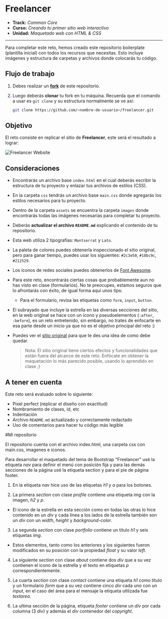 # Freelancer

* **Track:** _Common Core_
* **Curso:** _Creando tu primer sitio web interactivo_
* **Unidad:** _Maquetado web con HTML & CSS_

***

Para completar este reto, hemos creado este repositorio boilerplate (plantilla
inicial) con todos los recursos que necesitas. Esto incluye imágenes y
estructura de carpetas y archivos donde colocarás tu código.

## Flujo de trabajo

1. Debes realizar un [**fork**](https://gist.github.com/ivandevp/1de47ae69a5e139a6622d78c882e1f74)
   de este repositorio.

2. Luego deberás **clonar** tu fork en tu máquina. Recuerda que el comando a usar
   es `git clone` y su estructura normalmente se ve así:

   ```bash
   git clone https://github.com/<nombre-de-usuario>/freelancer.git
   ```

## Objetivo

El reto consiste en replicar el sitio de **Freelancer**, este será el resultado
a lograr:

![Freelancer Website](docs/fullpage.png)

## Consideraciones

* Encontrarás un archivo base `index.html` en el cual deberás escribir la
  estructura de tu proyecto y enlazar tus archivos de estilos (CSS).

* En la carpeta `css` tendrás un archivo base `main.css` donde agregarás los
  estilos necesarios para tu proyecto.

* Dentro de la carpeta `assets` se encuentra la carpeta `images` donde
  encontrarás todas las imágenes necesarias para completar tu proyecto.

* Deberás **actualizar el archivo `README.md`** explicando el contenido de tu
  repositorio.

* Esta web utiliza 2 tipografías: `Montserrat` y `Lato`.

* La paleta de colores puedes obtenerla inspeccionado el sitio original, pero
  para ganar tiempo, puedes usar los siguientes: `#2c3e50`, `#18bc9c`,
  `#212529`.

* Los íconos de redes sociales puedes obtenerlos de [Font Awesome](http://fontawesome.io/).

* Para este reto, encontrarás ciertas cosas que probablemente aun no has visto
  en clase (formularios). No te preocupes, estamos seguros que lo afrontarás con
  éxito, de igual forma aquí unos tips:

  - Para el formulario, revisa las etiquetas como `form`, `input`, `button`.

* El subrayado que incluye la estrella en las diversas secciones del sitio, en
  la web original se hace con un ícono y pseudoelementos (`:after`, `:before`),
  es un reto entretenido, sin embargo, no trates de enfocarte en esa parte desde
  un inicio ya que no es el objetivo principal del reto :)

* Puedes ver el [sitio original](https://blackrockdigital.github.io/startbootstrap-freelancer/)
  para que te des una idea de como debe quedar.

  > Nota: El sitio original tiene ciertos efectos y funcionalidades que
están fuera del alcance de este reto. Enfócate en obtener la maquetación
lo más parecido posible, usando lo aprendido en clase ;)

## A tener en cuenta

Este reto será evaluado sobre lo siguiente:

* Pixel perfect (replicar el diseño con exactitud)
* Nombramiento de clases, id, etc
* Indentación
* Archivo `README.md` actualizado y correctamente redactado
* Uso de comentarios para hacer tu código más legible

#Mi repositorio

El repositorio cuenta con el archivo index.html, una carpeta css con main.css, imagenes e iconos.

Para desarrollar el maquetado del tema de Bootstrap "Freelancer" usé la etiqueta _nav_ para definir el menú con posición fija y para las demás secciones de la página usé la etiqueta section y para el pie de página footer.

1. En la etiqueta _nav_ hice uso de las etiquetas _h1_ y _a_ para los botones.

2. La primera _section_ con clase _profile_ contiene una etiqueta _img_ con la imagen, _h2_ y _p_.
  * El icono de la estrella en esta sección como en todas las otras lo hice contenido en un _div_ y cada línea a los lados de la estrella también son un _div_ con un _width_, _height_ y _background-color_.


3. La segunda _section_ con clase _portfolio_ contiene un título _h1_ y seis etiquetas _img_.
  * Estos elementos, tanto como los anteriores y los siguientes fueron modificados en su posición con la propiedad _float_ y su valor _left_.

4. La siguiente _section_ con clase _about_ contiene dos _div_ que a su vez contienen el icono de la estrella y el texto en etiquetas _p_ correspondientemente.

5. La cuarta _section_ con clase _contact_ contiene una etiqueta _h1_ como título y un formulario _form_ que a su vez contiene cinco _div_ cada uno con un _input_, en el caso del área para el mensaje la etiqueta utilizada fue _textarea_.

6. La ultima sección de la página, etiqueta _footer_ contiene un _div_ por cada columna (3 div) y además el _div_ contenedor del _copyright_.